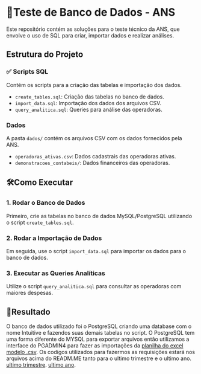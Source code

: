 # 📌Teste de Banco de Dados - ANS

Este repositório contém as soluções para o teste técnico da ANS, que envolve o uso de SQL para criar, importar dados e realizar análises.

## Estrutura do Projeto

### ✅ Scripts SQL
Contém os scripts para a criação das tabelas e importação dos dados.

- `create_tables.sql`: Criação das tabelas no banco de dados.
- `import_data.sql`: Importação dos dados dos arquivos CSV.
- `query_analitica.sql`: Queries para análise das operadoras.

### Dados
A pasta `dados/` contém os arquivos CSV com os dados fornecidos pela ANS.

- `operadoras_ativas.csv`: Dados cadastrais das operadoras ativas.
- `demonstracoes_contabeis/`: Dados financeiros das operadoras.

## 🛠️Como Executar

### 1. Rodar o Banco de Dados
Primeiro, crie as tabelas no banco de dados MySQL/PostgreSQL utilizando o script `create_tables.sql`.

### 2. Rodar a Importação de Dados
Em seguida, use o script `import_data.sql` para importar os dados para o banco de dados.

### 3. Executar as Queries Analíticas
Utilize o script `query_analitica.sql` para consultar as operadoras com maiores despesas.


## 🤝Resultado
O banco de dados utilizado foi o PostgreSQL criando uma database com o nome Intuitive e fazendos suas demais tabelas no script. O PostgreSQL tem uma forma diferente do MYSQL para exportar arquivos então utilizamos a interface do PGADMIN4 para fazer as importações da [planilha do excel modelo .csv](https://dadosabertos.ans.gov.br/FTP/PDA/operadoras_de_plano_de_saude_ativas/).
Os codigos utilizados para fazermos as requisições estará nos arquivos acima do READM.ME tanto para o ultimo trimestre e o ultimo ano.
[ultimo trimestre](https://github.com/Lipenaminha/Teste-de-banco-de-dados/blob/main/10%20MAIORES%20DESPESAS%20DE%20SINISTRO%20DO%20BRASIL%20-%20ULTIMO%20TRIMESTRE.csv).
[ultimo ano](https://github.com/Lipenaminha/Teste-de-banco-de-dados/blob/main/10%20MAIORES%20DESPESAS%20DE%20SINISTRO%20DO%20BRASIL%20-%20ULTIMO%20ANO.csv).





